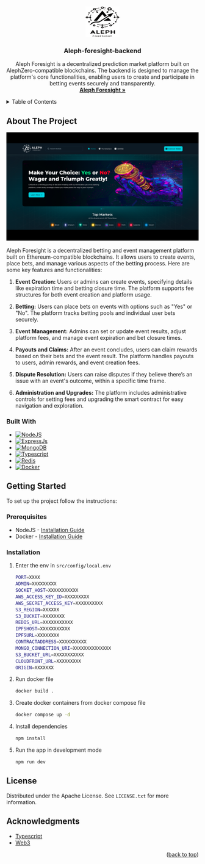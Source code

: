 <a name="readme-top"></a>

<!-- PROJECT LOGO -->
<br />
<div align="center">
  <a href="https://alephzero.org/">
    <img src="images/logo.png" alt="Logo" width="90" height="80">
  </a>

  <h3 align="center">Aleph-foresight-backend</h3>

  <p align="center">
     Aleph Foresight is a decentralized prediction market platform built on AlephZero-compatible blockchains. The backend is designed to manage the platform's core functionalities, enabling users to create and participate in betting events securely and transparently.
    <br />
    <a href="https://alephzero.org/"><strong>Aleph Foresight »</strong></a>
    <br />
  </p>
</div>



<!-- TABLE OF CONTENTS -->
<details>
  <summary>Table of Contents</summary>
  <ol>
    <li>
      <a href="#about-the-project">About The Project</a>
      <ul>
        <li><a href="#built-with">Built With</a></li>
      </ul>
    </li>
    <li>
      <a href="#getting-started">Getting Started</a>
      <ul>
        <li><a href="#prerequisites">Prerequisites</a></li>
        <li><a href="#installation">Installation</a></li>
      </ul>
    </li>
    <li><a href="#license">License</a></li>
    <li><a href="#acknowledgments">Acknowledgments</a></li>
  </ol>
</details>



<!-- ABOUT THE PROJECT -->
## About The Project

<img width="1436" alt="Aleph home page" src="images/home.png">

Aleph Foresight is a decentralized betting and event management platform built on Ethereum-compatible blockchains. It allows users to create events, place bets, and manage various aspects of the betting process. Here are some key features and functionalities:

1. **Event Creation:** Users or admins can create events, specifying details like expiration time and betting closure time. The platform supports fee structures for both event creation and platform usage.

2. **Betting:** Users can place bets on events with options such as "Yes" or "No". The platform tracks betting pools and individual user bets securely.

3. **Event Management:** Admins can set or update event results, adjust platform fees, and manage event expiration and bet closure times.

4. **Payouts and Claims:**  After an event concludes, users can claim rewards based on their bets and the event result. The platform handles payouts to users, admin rewards, and event creation fees.
   
5. **Dispute Resolution:** Users can raise disputes if they believe there’s an issue with an event's outcome, within a specific time frame.
   
6. **Administration and Upgrades:** The platform includes administrative controls for setting fees and upgrading the smart contract for easy navigation and exploration.


### Built With

* [![NodeJS][NodeJS]][Node-url]
* [![ExpressJs][ExpressJS]][Express-url]
* [![MongoDB][MongoDB]][MongoDB-url]
* [![Typescript][Typescript]][Typescript-url]
* [![Redis][Redis]][Redis-url]
* [![Docker][Docker]][Docker-url]

<!-- GETTING STARTED -->
## Getting Started

To set up the project follow the instructions:

### Prerequisites

* NodeJS - [Installation Guide](https://nodejs.org/en/download/package-manager)
* Docker - [Installation Guide](https://docs.docker.com/get-docker/)

### Installation


1. Enter the env in `src/config/local.env`
   ```sh
   PORT=XXXX
   ADMIN=XXXXXXXXX
   SOCKET_HOST=XXXXXXXXXXX
   AWS_ACCESS_KEY_ID=XXXXXXXXX
   AWS_SECRET_ACCESS_KEY=XXXXXXXXXX
   S3_REGION=XXXXXX
   S3_BUCKET=XXXXXXXX
   REDIS_URL=XXXXXXXXXXX
   IPFSHOST=XXXXXXXXXXX
   IPFSURL=XXXXXXXX
   CONTRACTADDRESS=XXXXXXXXXX
   MONGO_CONNECTION_URI=XXXXXXXXXXXXXX
   S3_BUCKET_URL=XXXXXXXXXXX
   CLOUDFRONT_URL=XXXXXXXXX
   ORIGIN=XXXXXXX
   ```
2. Run docker file
   ```sh
   docker build .
   ```   
3. Create docker containers from docker compose file
   ```sh
   docker compose up -d
   ```  
4. Install dependencies
   ```sh
   npm install
   ```   
5. Run the app in development mode
   ```sh
   npm run dev
   ```  

<!-- LICENSE -->
## License

Distributed under the Apache License. See `LICENSE.txt` for more information.


<!-- ACKNOWLEDGMENTS -->
## Acknowledgments

* [Typescript](https://www.typescriptlang.org/)
* [Web3](https://web3js.readthedocs.io/en/v1.10.0/)

<p align="right">(<a href="#readme-top">back to top</a>)</p>

<!-- MARKDOWN LINKS & IMAGES -->

[NodeJS]: https://img.shields.io/badge/nodejs-green?style=for-the-badge&logo=nodedotjs&logoColor=white
[Node-url]: https://nodejs.org/en/docs
[ExpressJS]: https://img.shields.io/badge/expressjs-grey?style=for-the-badge&logo=expressdotjs&logoColor=white
[Express-url]: https://expressjs.com/
[MongoDB]: https://img.shields.io/badge/MongoDB-%234ea94b.svg?style=for-the-badge&logo=mongodb&logoColor=white
[MongoDB-url]:https://www.mongodb.com/docs/
[Typescript]: https://img.shields.io/badge/typescript-blue?style=for-the-badge&logo=typescript&logoColor=white
[Typescript-url]: https://www.typescriptlang.org/
[Redis]:https://img.shields.io/badge/redis-%23DD0031.svg?style=for-the-badge&logo=redis&logoColor=white
[Redis-url]:https://redis.io/docs/latest/
[Docker]:https://img.shields.io/badge/docker-%230db7ed.svg?style=for-the-badge&logo=docker&logoColor=white
[Docker-url]:https://docs.docker.com/

